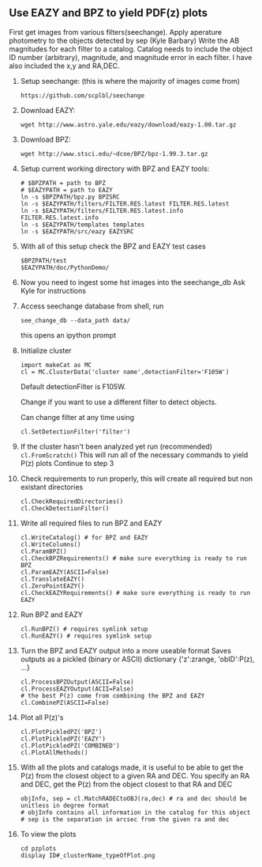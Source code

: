 ## Use EAZY and BPZ to yield PDF(z) plots

First get images from various filters(seechange). Apply aperature photometry to the objects detected by sep (Kyle Barbary)
Write the AB magnitudes for each filter to a catalog. Catalog needs to include the object ID number (arbitrary), magnitude, and magnitude error in each filter. I have also included the x,y and RA,DEC.

1. Setup seechange: (this is where the majority of images come from)
    ```
    https://github.com/scplbl/seechange
    ```

2. Download EAZY:
    ```
    wget http://www.astro.yale.edu/eazy/download/eazy-1.00.tar.gz
    ```

3. Download BPZ:
    ```
    wget http://www.stsci.edu/~dcoe/BPZ/bpz-1.99.3.tar.gz
    ```

4. Setup current working directory with BPZ and EAZY tools:
    ```
    # $BPZPATH = path to BPZ
    # $EAZYPATH = path to EAZY
    ln -s $BPZPATH/bpz.py BPZSRC
    ln -s $EAZYPATH/filters/FILTER.RES.latest FILTER.RES.latest
    ln -s $EAZYPATH/filters/FILTER.RES.latest.info FILTER.RES.latest.info
    ln -s $EAZYPATH/templates templates
    ln -s $EAZYPATH/src/eazy EAZYSRC
    ```

5. With all of this setup check the BPZ and EAZY test cases
    ```
    $BPZPATH/test
    $EAZYPATH/doc/PythonDemo/
    ```
6. Now you need to ingest some hst images into the seechange_db
    Ask Kyle for instructions

7. Access seechange database
    from shell, run
    ```
    see_change_db --data_path data/
    ```
    this opens an ipython prompt
    
8. Initialize cluster
    ```
    import makeCat as MC
    cl = MC.ClusterData('cluster name',detectionFilter='F105W')
    ```
    Default detectionFilter is F105W.
    
    Change if you want to use a different filter to detect objects.
    
    Can change filter at any time using
    ```
    cl.SetDetectionFilter('filter')
    ```

  1. If the cluster hasn't been analyzed yet run (recommended)
    ```
    cl.FromScratch()
    ```
    This will run all of the necessary commands to yield P(z) plots
    Continue to step 3
  2. Check requirements to run properly, this will create all required but non existant directories
        ```
        cl.CheckRequiredDirectories()
        cl.CheckDetectionFilter()
        ```
  3. Write all required files to run BPZ and EAZY
        ```
        cl.WriteCatalog() # for BPZ and EAZY
        cl.WriteColumns()
        cl.ParamBPZ()
        cl.CheckBPZRequirements() # make sure everything is ready to run BPZ
        cl.ParamEAZY(ASCII=False)
        cl.TranslateEAZY()
        cl.ZeroPointEAZY()
        cl.CheckEAZYRequirements() # make sure everything is ready to run EAZY
        ```
  4. Run BPZ and EAZY
        ```
        cl.RunBPZ() # requires symlink setup
        cl.RunEAZY() # requires symlink setup
        ```
  5. Turn the BPZ and EAZY output into a more useable format
        Saves outputs as a pickled (binary or ASCII) dictionary
        {'z':zrange, 'obID':P(z), ...}
        ```
        cl.ProcessBPZOutput(ASCII=False)
        cl.ProcessEAZYOutput(ACII=False)
        # the best P(z) come from combining the BPZ and EAZY
        cl.CombinePZ(ASCII=False)
        ```
  6. Plot all P(z)'s
        ```
        cl.PlotPickledPZ('BPZ')
        cl.PlotPickledPZ('EAZY')
        cl.PlotPickledPZ('COMBINED')
        cl.PlotAllMethods()
        ```

9. With all the plots and catalogs made, it is useful to be able to get the P(z)
    from the closest object to a given RA and DEC.
    You specify an RA and DEC, get the P(z) from the object closest to that RA and DEC
    ```
    objInfo, sep = cl.MatchRADECtoOBJ(ra,dec) # ra and dec should be unitless in degree format
    # objInfo contains all information in the catalog for this object
    # sep is the separation in arcsec from the given ra and dec
    ```
    
10. To view the plots
    ```
    cd pzplots
    display ID#_clusterName_typeOfPlot.png
    ```
